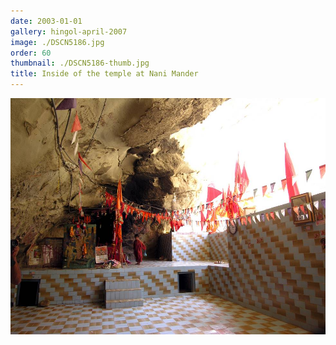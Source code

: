 ```yaml
---
date: 2003-01-01
gallery: hingol-april-2007
image: ./DSCN5186.jpg
order: 60
thumbnail: ./DSCN5186-thumb.jpg
title: Inside of the temple at Nani Mander
---
```


![Inside of the temple at Nani Mander](./DSCN5186.jpg)